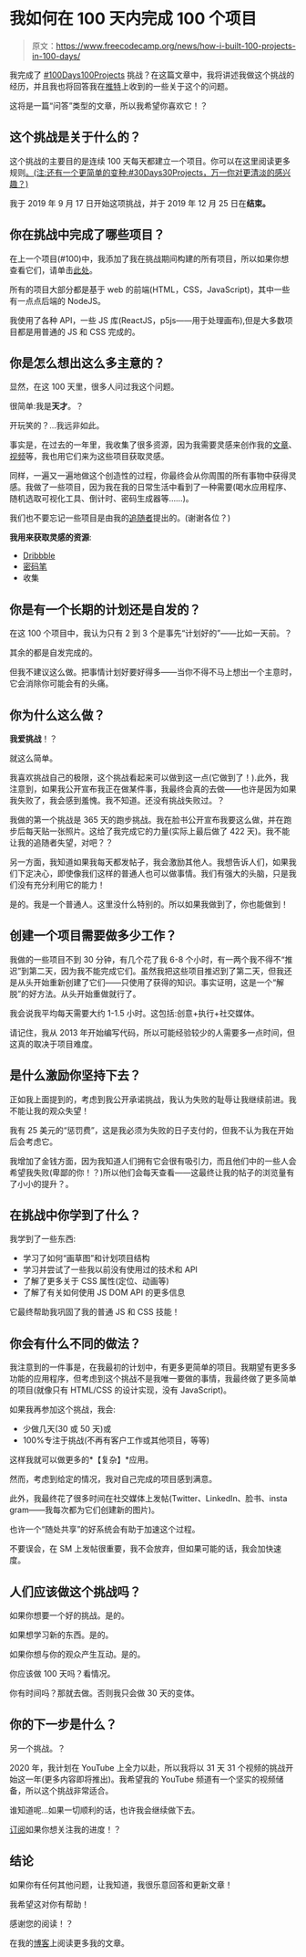 # 我如何在 100 天内完成 100 个项目

> 原文：<https://www.freecodecamp.org/news/how-i-built-100-projects-in-100-days/>

我完成了 [#100Days100Projects](https://www.florin-pop.com/blog/2019/09/100-days-100-projects) 挑战？在这篇文章中，我将讲述我做这个挑战的经历，并且我也将回答我在[推特](https://twitter.com/florinpop1705)上收到的一些关于这个的问题。

这将是一篇“问答”类型的文章，所以我希望你喜欢它！？

## 这个挑战是关于什么的？

这个挑战的主要目的是连续 100 天每天都建立一个项目。你可以在这里阅读更多规则[。(注:还有一个更简单的变种:#30Days30Projects，万一你对更清淡的感兴趣？)](https://www.florin-pop.com/blog/2019/09/100-days-100-projects)

我于 2019 年 9 月 17 日开始这项挑战，并于 2019 年 12 月 25 日在**结束。**

## 你在挑战中完成了哪些项目？

在上一个项目(#100)中，我添加了我在挑战期间构建的所有项目，所以如果你想查看它们，请单击[此处](https://codepen.io/FlorinPop17/full/VwYWMOa)。

所有的项目大部分都是基于 web 的前端(HTML，CSS，JavaScript)，其中一些有一点点后端的 NodeJS。

我使用了各种 API，一些 JS 库(ReactJS，p5js——用于处理画布),但是大多数项目都是用普通的 JS 和 CSS 完成的。

## 你是怎么想出这么多主意的？

显然，在这 100 天里，很多人问过我这个问题。

很简单:我是**天才**。？

开玩笑的？...我远非如此。

事实是，在过去的一年里，我收集了很多资源，因为我需要灵感来创作我的[文章](https://www.florin-pop.com/blog)、[视频](https://www.youtube.com/channel/UCeU-1X402kT-JlLdAitxSMA)等，我也用它们来为这些项目获取灵感。

同样，一遍又一遍地做这个创造性的过程，你最终会从你周围的所有事物中获得灵感。我做了一些项目，因为我在我的日常生活中看到了一种需要(喝水应用程序、随机选取可视化工具、倒计时、密码生成器等……)。

我们也不要忘记一些项目是由我的[追随者](https://twitter.com/florinpop1705)提出的。(谢谢各位？)

**我用来获取灵感的资源**:

*   [Dribbble](https://dribbble.com)
*   [密码笔](https://codepen.io)
*   收集

## 你是有一个长期的计划还是自发的？

在这 100 个项目中，我认为只有 2 到 3 个是事先“计划好的”——比如一天前。？

其余的都是自发完成的。

但我不建议这么做。把事情计划好要好得多——当你不得不马上想出一个主意时，它会消除你可能会有的头痛。

## 你为什么这么做？

**我爱挑战**！？

就这么简单。

我喜欢挑战自己的极限，这个挑战看起来可以做到这一点(它做到了！).此外，我注意到，如果我公开宣布我正在做某件事，我最终会真的去做——也许是因为如果我失败了，我会感到羞愧。我不知道。还没有挑战失败过。？

我做的第一个挑战是 365 天的跑步挑战。我在脸书公开宣布我要这么做，并在跑步后每天贴一张照片。这给了我完成它的力量(实际上最后做了 422 天)。我不能让我的追随者失望，对吧？？

另一方面，我知道如果我每天都发帖子，我会激励其他人。我想告诉人们，如果我们下定决心，即使像我们这样的普通人也可以做事情。我们有强大的头脑，只是我们没有充分利用它的能力！

是的。我是一个普通人。这里没什么特别的。所以如果我做到了，你也能做到！

## 创建一个项目需要做多少工作？

我做的一些项目不到 30 分钟，有几个花了我 6-8 个小时，有一两个我不得不“推迟”到第二天，因为我不能完成它们。虽然我把这些项目推迟到了第二天，但我还是从头开始重新创建了它们——只使用了获得的知识。事实证明，这是一个“解脱”的好方法。从头开始重做就行了。

我会说我平均每天需要大约 1-1.5 小时。这包括:创意+执行+社交媒体。

请记住，我从 2013 年开始编写代码，所以可能经验较少的人需要多一点时间，但这真的取决于项目难度。

## 是什么激励你坚持下去？

正如我上面提到的，考虑到我公开承诺挑战，我认为失败的耻辱让我继续前进。我不能让我的观众失望！

我有 25 美元的“惩罚费”，这是我必须为失败的日子支付的，但我不认为我在开始后会考虑它。

我增加了金钱方面，因为我知道人们拥有它会很有吸引力，而且他们中的一些人会希望我失败(卑鄙的你！？)所以他们会每天查看——这最终让我的帖子的浏览量有了小小的提升？。

## 在挑战中你学到了什么？

我学到了一些东西:

*   学习了如何“画草图”和计划项目结构
*   学习并尝试了一些我以前没有使用过的技术和 API
*   了解了更多关于 CSS 属性(定位、动画等)
*   了解了有关如何使用 JS DOM API 的更多信息

它最终帮助我巩固了我的普通 JS 和 CSS 技能！

## 你会有什么不同的做法？

我注意到的一件事是，在我最初的计划中，有更多更简单的项目。我期望有更多多功能的应用程序，但考虑到这个挑战不是我唯一要做的事情，我最终做了更多简单的项目(就像只有 HTML/CSS 的设计实现，没有 JavaScript)。

如果我再参加这个挑战，我会:

*   少做几天(30 或 50 天)或
*   100%专注于挑战(不再有客户工作或其他项目，等等)

这样我就可以做更多的*【复杂】*应用。

然而，考虑到给定的情况，我对自己完成的项目感到满意。

此外，我最终花了很多时间在社交媒体上发帖(Twitter、LinkedIn、脸书、insta gram——我每次都为它们创建新的图片)。

也许一个“随处共享”的好系统会有助于加速这个过程。

不要误会，在 SM 上发帖很重要，我不会放弃，但如果可能的话，我会加快速度。

## 人们应该做这个挑战吗？

如果你想要一个好的挑战。是的。

如果想学习新的东西。是的。

如果你想与你的观众产生互动。是的。

你应该做 100 天吗？看情况。

你有时间吗？那就去做。否则我只会做 30 天的变体。

## 你的下一步是什么？

另一个挑战。？

2020 年，我计划在 YouTube 上全力以赴，所以我将以 31 天 31 个视频的挑战开始这一年(更多内容即将推出)。我希望我的 YouTube 频道有一个坚实的视频储备，所以这个挑战非常适合。

谁知道呢…如果一切顺利的话，也许我会继续做下去。

[订阅](https://www.youtube.com/channel/UCeU-1X402kT-JlLdAitxSMA)如果你想关注我的进度！？

## 结论

如果你有任何其他问题，让我知道，我很乐意回答和更新文章！

我希望这对你有帮助！

感谢您的阅读！？

在我的[博客](https://www.florin-pop.com/blog/built-100-projects-in-100-days/)上阅读更多我的文章。